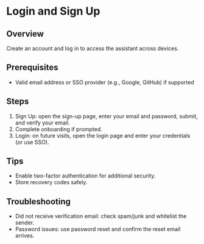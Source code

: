 # Login and Sign Up

## Overview

Create an account and log in to access the assistant across devices.

## Prerequisites

- Valid email address or SSO provider (e.g., Google, GitHub) if supported

## Steps

1. Sign Up: open the sign-up page, enter your email and password, submit, and verify your email.
2. Complete onboarding if prompted.
3. Login: on future visits, open the login page and enter your credentials (or use SSO).

## Tips

- Enable two-factor authentication for additional security.
- Store recovery codes safely.

## Troubleshooting

- Did not receive verification email: check spam/junk and whitelist the sender.
- Password issues: use password reset and confirm the reset email arrives.
